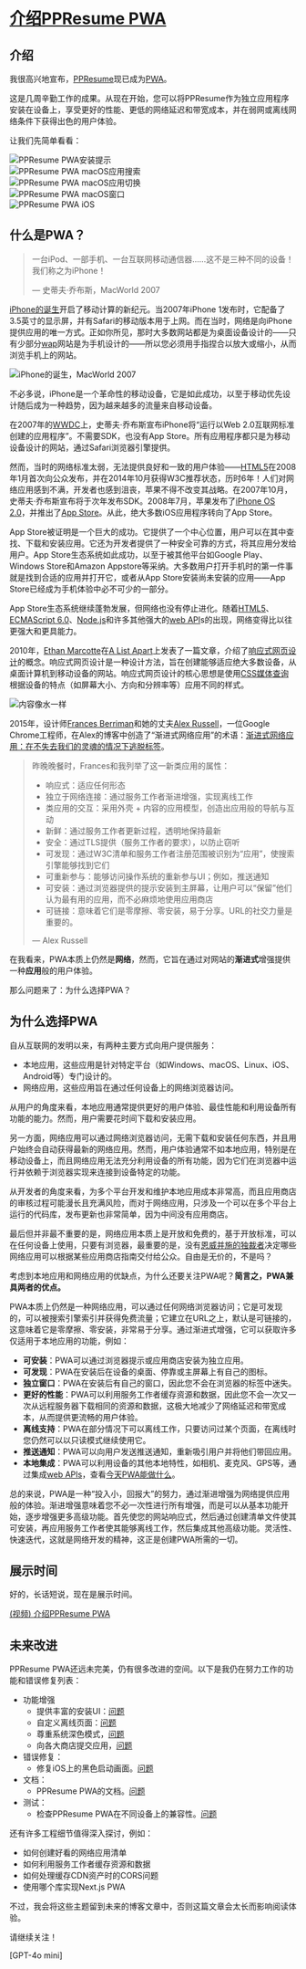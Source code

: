 # [介绍PPResume PWA](https://blog.ppresume.com/posts/introducing-ppresume-pwa)

## 介绍

我很高兴地宣布，[PPResume](https://ppresume.com/?utm_source=ppresume&utm_medium=blog&utm_campaign=introducing-ppresume-pwa)现已成为[PWA](https://en.wikipedia.org/wiki/Progressive_web_app)。

这是几周辛勤工作的成果。从现在开始，您可以将PPResume作为独立应用程序安装在设备上，享受更好的性能、更低的网络延迟和带宽成本，并在弱网或离线网络条件下获得出色的用户体验。

让我们先简单看看：

![PPResume PWA安装提示](https://scillidan.github.io/image_post/introducing-ppresume-pwa_01.webp)  
![PPResume PWA macOS应用搜索](https://scillidan.github.io/image_post/introducing-ppresume-pwa_02.webp)  
![PPResume PWA macOS应用切换](https://scillidan.github.io/image_post/introducing-ppresume-pwa_03.webp)  
![PPResume PWA macOS窗口](https://scillidan.github.io/image_post/introducing-ppresume-pwa_04.webp)  
![PPResume PWA iOS](https://scillidan.github.io/image_post/introducing-ppresume-pwa_05.webp)

## 什么是PWA？

> 一台iPod、一部手机、一台互联网移动通信器……这不是三种不同的设备！我们称之为iPhone！
> 
> — 史蒂夫·乔布斯，MacWorld 2007

[iPhone的诞生](https://www.youtube.com/watch?v=VQKMoT-6XSg)开启了移动计算的新纪元。当2007年iPhone 1发布时，它配备了3.5英寸的显示屏，并有Safari的移动版本用于上网。而在当时，网络是向iPhone提供应用的唯一方式。正如你所见，那时大多数网站都是为桌面设备设计的——只有少部分[wap](https://en.wikipedia.org/wiki/Wireless_Application_Protocol)网站是为手机设计的——所以您必须用手指捏合以放大或缩小，从而浏览手机上的网站。

![iPhone的诞生，MacWorld 2007](https://scillidan.github.io/image_post/introducing-ppresume-pwa_06.webp)  

不必多说，iPhone是一个革命性的移动设备，它是如此成功，以至于移动优先设计随后成为一种趋势，因为越来越多的流量来自移动设备。

在2007年的[WWDC](https://www.youtube.com/watch?v=ubm2dYzoDW8)上，史蒂夫·乔布斯宣布iPhone将“运行以Web 2.0互联网标准创建的应用程序”。不需要SDK，也没有App Store。所有应用程序都只是为移动设备设计的网站，通过Safari浏览器引擎提供。

然而，当时的网络标准太弱，无法提供良好和一致的用户体验——[HTML5](https://www.w3.org/TR/2011/WD-html5-20110405/)在2008年1月首次向公众发布，并在2014年10月获得W3C推荐状态，历时6年！人们对网络应用感到不满，开发者也感到沮丧，苹果不得不改变其战略。在2007年10月，史蒂夫·乔布斯宣布将于次年发布SDK。2008年7月，苹果发布了[iPhone OS 2.0](https://en.wikipedia.org/wiki/IPhone_OS_2)，并推出了[App Store](https://en.wikipedia.org/wiki/App_Store_(Apple))。从此，绝大多数iOS应用程序转向了App Store。

App Store被证明是一个巨大的成功。它提供了一个中心位置，用户可以在其中查找、下载和安装应用。它还为开发者提供了一种安全可靠的方式，将其应用分发给用户。App Store生态系统如此成功，以至于被其他平台如Google Play、Windows Store和Amazon Appstore等采纳。大多数用户打开手机时的第一件事就是找到合适的应用并打开它，或者从App Store安装尚未安装的应用——App Store已经成为手机体验中必不可少的一部分。

App Store生态系统继续蓬勃发展，但网络也没有停止进化。随着[HTML5](https://www.w3.org/TR/2011/WD-html5-20110405/)、[ECMAScript 6.0](https://262.ecma-international.org/6.0/)、[Node.js](https://nodejs.org/)和许多其他强大的[web API](https://developer.mozilla.org/en-US/docs/Web/API)s的出现，网络变得比以往更强大和更具能力。

2010年，[Ethan Marcotte](https://ethanmarcotte.com/)在[A List Apart](https://alistapart.com/)上发表了一篇文章，介绍了[响应式网页设计](https://alistapart.com/article/responsive-web-design/)的概念。响应式网页设计是一种设计方法，旨在创建能够适应绝大多数设备，从桌面计算机到移动设备的网站。响应式网页设计的核心思想是使用[CSS媒体查询](https://developer.mozilla.org/en-US/docs/Web/CSS/CSS_media_queries)根据设备的特点（如屏幕大小、方向和分辨率等）应用不同的样式。

![内容像水一样](https://scillidan.github.io/image_post/introducing-ppresume-pwa_07.webp)  

2015年，设计师[Frances Berriman](https://fberriman.com/)和她的丈夫[Alex Russell](https://infrequently.org/)，一位Google Chrome工程师，在Alex的博客中创造了“渐进式网络应用”的术语：[渐进式网络应用：在不失去我们的灵魂的情况下逃脱标签](https://infrequently.org/2015/06/progressive-apps-escaping-tabs-without-losing-our-soul/)。

> 昨晚晚餐时，Frances和我列举了这一新类应用的属性：
> 
> - 响应式：适应任何形态
> - 独立于网络连接：通过服务工作者渐进增强，实现离线工作
> - 类应用的交互：采用外壳 + 内容的应用模型，创造出应用般的导航与互动
> - 新鲜：通过服务工作者更新过程，透明地保持最新
> - 安全：通过TLS提供（服务工作者的要求），以防止窃听
> - 可发现：通过W3C清单和服务工作者注册范围被识别为“应用”，使搜索引擎能够找到它们
> - 可重新参与：能够访问操作系统的重新参与UI；例如，推送通知
> - 可安装：通过浏览器提供的提示安装到主屏幕，让用户可以“保留”他们认为最有用的应用，而不必麻烦地使用应用商店
> - 可链接：意味着它们是零摩擦、零安装，易于分享。URL的社交力量是重要的。
> 
> — Alex Russell

在我看来，PWA本质上仍然是**网络**，然而，它旨在通过对网站的**渐进式**增强提供一种**应用**般的用户体验。

那么问题来了：为什么选择PWA？

## 为什么选择PWA

自从互联网的发明以来，有两种主要方式向用户提供服务：

- 本地应用，这些应用是针对特定平台（如Windows、macOS、Linux、iOS、Android等）专门设计的。
- 网络应用，这些应用旨在通过任何设备上的网络浏览器访问。

从用户的角度来看，本地应用通常提供更好的用户体验、最佳性能和利用设备所有功能的能力。然而，用户需要花时间下载和安装应用。

另一方面，网络应用可以通过网络浏览器访问，无需下载和安装任何东西，并且用户始终会自动获得最新的网络应用。然而，用户体验通常不如本地应用，特别是在移动设备上，而且网络应用无法充分利用设备的所有功能，因为它们在浏览器中运行并依赖于浏览器实现来连接到设备特定的功能。

从开发者的角度来看，为多个平台开发和维护本地应用成本非常高，而且应用商店的审核过程可能漫长且充满风险，而对于网络应用，只涉及一个可以在多个平台上运行的代码库，发布更新也非常简单，因为中间没有应用商店。

最后但并非最不重要的是，网络应用本质上是开放和免费的，基于开放标准，可以在任何设备上使用，只要有浏览器，最重要的是，没有[恩威并施的独裁者](https://en.wikipedia.org/wiki/Benevolent_dictatorship)决定哪些网络应用可以根据某些应用商店指南交付给公众。自由是无价的，不是吗？

考虑到本地应用和网络应用的优缺点，为什么还要关注PWA呢？**简言之，PWA兼具两者的优点。**

PWA本质上仍然是一种网络应用，可以通过任何网络浏览器访问；它是可发现的，可以被搜索引擎索引并获得免费流量；它建立在URL之上，默认是可链接的，这意味着它是零摩擦、零安装，非常易于分享。通过渐进式增强，它可以获取许多仅适用于本地应用的功能，例如：

- **可安装**：PWA可以通过浏览器提示或应用商店安装为独立应用。
- **可发现**：PWA在安装后在设备的桌面、停靠或主屏幕上有自己的图标。
- **独立窗口**：PWA在安装后有自己的窗口，因此您不会在浏览器的标签中迷失。
- **更好的性能**：PWA可以利用服务工作者缓存资源和数据，因此您不会一次又一次从远程服务器下载相同的资源和数据，这极大地减少了网络延迟和带宽成本，从而提供更流畅的用户体验。
- **离线支持**：PWA在部分情况下可以离线工作，只要访问过某个页面，在离线时您仍然可以以只读模式继续使用它。
- **推送通知**：PWA可以向用户发送推送通知，重新吸引用户并将他们带回应用。
- **本地集成**：PWA可以利用设备的其他本地特性，如相机、麦克风、GPS等，通过集成[web APIs](https://web.dev/learn/pwa/capabilities#empowering_your_pwa)，查看[今天PWA能做什么](https://whatpwacando.today/)。

总的来说，PWA是一种“投入小，回报大”的努力，通过渐进增强为网络提供应用般的体验。渐进增强意味着您不必一次性进行所有增强，而是可以从基本功能开始，逐步增强更多高级功能。首先使您的网站响应式，然后通过创建清单文件使其可安装，再应用服务工作者使其能够离线工作，然后集成其他高级功能。灵活性、快速迭代，这就是网络开发的精神，这正是创建PWA所需的一切。

## 展示时间

好的，长话短说，现在是展示时间。

[(视频) 介绍PPResume PWA](https://www.youtube.com/watch?v=hoqP0vUMDy4)

## 未来改进

PPResume PWA还远未完美，仍有很多改进的空间。以下是我仍在努力工作的功能和错误修复列表：

- 功能增强
	- 提供丰富的安装UI：[问题](https://github.com/ppresume/community/issues/46)
	- 自定义离线页面：[问题](https://github.com/ppresume/community/issues/49)
	- 尊重系统深色模式，[问题](https://github.com/ppresume/community/issues/52)
	- 向各大商店提交应用，[问题](https://github.com/ppresume/community/issues/50)
- 错误修复：
	- 修复iOS上的黑色启动画面。[问题](https://github.com/ppresume/community/issues/54)
- 文档：
	- PPResume PWA的文档。[问题](https://github.com/ppresume/community/issues/56)
- 测试：
	- 检查PPResume PWA在不同设备上的兼容性。[问题](https://github.com/ppresume/community/issues/57)

还有许多工程细节值得深入探讨，例如：

- 如何创建好看的网络应用清单
- 如何利用服务工作者缓存资源和数据
- 如何处理缓存CDN资产时的CORS问题
- 使用哪个库实现Next.js PWA

不过，我会将这些主题留到未来的博客文章中，否则这篇文章会太长而影响阅读体验。

请继续关注！

[GPT-4o mini]
